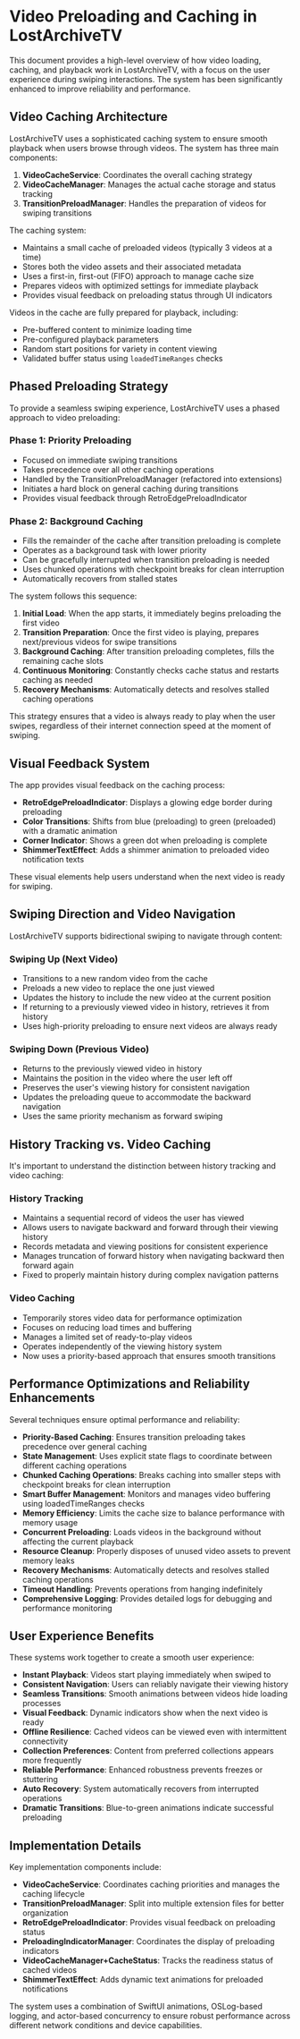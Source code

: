 # Video Preloading and Caching in LostArchiveTV

This document provides a high-level overview of how video loading, caching, and playback work in LostArchiveTV, with a focus on the user experience during swiping interactions. The system has been significantly enhanced to improve reliability and performance.

## Video Caching Architecture

LostArchiveTV uses a sophisticated caching system to ensure smooth playback when users browse through videos. The system has three main components:

1. **VideoCacheService**: Coordinates the overall caching strategy
2. **VideoCacheManager**: Manages the actual cache storage and status tracking
3. **TransitionPreloadManager**: Handles the preparation of videos for swiping transitions

The caching system:

- Maintains a small cache of preloaded videos (typically 3 videos at a time)
- Stores both the video assets and their associated metadata
- Uses a first-in, first-out (FIFO) approach to manage cache size
- Prepares videos with optimized settings for immediate playback
- Provides visual feedback on preloading status through UI indicators

Videos in the cache are fully prepared for playback, including:

- Pre-buffered content to minimize loading time
- Pre-configured playback parameters
- Random start positions for variety in content viewing
- Validated buffer status using `loadedTimeRanges` checks

## Phased Preloading Strategy

To provide a seamless swiping experience, LostArchiveTV uses a phased approach to video preloading:

### Phase 1: Priority Preloading
- Focused on immediate swiping transitions
- Takes precedence over all other caching operations
- Handled by the TransitionPreloadManager (refactored into extensions)
- Initiates a hard block on general caching during transitions
- Provides visual feedback through RetroEdgePreloadIndicator

### Phase 2: Background Caching
- Fills the remainder of the cache after transition preloading is complete
- Operates as a background task with lower priority
- Can be gracefully interrupted when transition preloading is needed
- Uses chunked operations with checkpoint breaks for clean interruption
- Automatically recovers from stalled states

The system follows this sequence:

1. **Initial Load**: When the app starts, it immediately begins preloading the first video
2. **Transition Preparation**: Once the first video is playing, prepares next/previous videos for swipe transitions
3. **Background Caching**: After transition preloading completes, fills the remaining cache slots
4. **Continuous Monitoring**: Constantly checks cache status and restarts caching as needed
5. **Recovery Mechanisms**: Automatically detects and resolves stalled caching operations

This strategy ensures that a video is always ready to play when the user swipes, regardless of their internet connection speed at the moment of swiping.

## Visual Feedback System

The app provides visual feedback on the caching process:

- **RetroEdgePreloadIndicator**: Displays a glowing edge border during preloading
- **Color Transitions**: Shifts from blue (preloading) to green (preloaded) with a dramatic animation
- **Corner Indicator**: Shows a green dot when preloading is complete
- **ShimmerTextEffect**: Adds a shimmer animation to preloaded video notification texts

These visual elements help users understand when the next video is ready for swiping.

## Swiping Direction and Video Navigation

LostArchiveTV supports bidirectional swiping to navigate through content:

### Swiping Up (Next Video)
- Transitions to a new random video from the cache
- Preloads a new video to replace the one just viewed
- Updates the history to include the new video at the current position
- If returning to a previously viewed video in history, retrieves it from history
- Uses high-priority preloading to ensure next videos are always ready

### Swiping Down (Previous Video)
- Returns to the previously viewed video in history
- Maintains the position in the video where the user left off
- Preserves the user's viewing history for consistent navigation
- Updates the preloading queue to accommodate the backward navigation
- Uses the same priority mechanism as forward swiping

## History Tracking vs. Video Caching

It's important to understand the distinction between history tracking and video caching:

### History Tracking
- Maintains a sequential record of videos the user has viewed
- Allows users to navigate backward and forward through their viewing history
- Records metadata and viewing positions for consistent experience
- Manages truncation of forward history when navigating backward then forward again
- Fixed to properly maintain history during complex navigation patterns

### Video Caching
- Temporarily stores video data for performance optimization
- Focuses on reducing load times and buffering
- Manages a limited set of ready-to-play videos
- Operates independently of the viewing history system
- Now uses a priority-based approach that ensures smooth transitions

## Performance Optimizations and Reliability Enhancements

Several techniques ensure optimal performance and reliability:

- **Priority-Based Caching**: Ensures transition preloading takes precedence over general caching
- **State Management**: Uses explicit state flags to coordinate between different caching operations
- **Chunked Caching Operations**: Breaks caching into smaller steps with checkpoint breaks for clean interruption
- **Smart Buffer Management**: Monitors and manages video buffering using loadedTimeRanges checks
- **Memory Efficiency**: Limits the cache size to balance performance with memory usage
- **Concurrent Preloading**: Loads videos in the background without affecting the current playback
- **Resource Cleanup**: Properly disposes of unused video assets to prevent memory leaks
- **Recovery Mechanisms**: Automatically detects and resolves stalled caching operations
- **Timeout Handling**: Prevents operations from hanging indefinitely
- **Comprehensive Logging**: Provides detailed logs for debugging and performance monitoring

## User Experience Benefits

These systems work together to create a smooth user experience:

- **Instant Playback**: Videos start playing immediately when swiped to
- **Consistent Navigation**: Users can reliably navigate their viewing history
- **Seamless Transitions**: Smooth animations between videos hide loading processes
- **Visual Feedback**: Dynamic indicators show when the next video is ready
- **Offline Resilience**: Cached videos can be viewed even with intermittent connectivity
- **Collection Preferences**: Content from preferred collections appears more frequently
- **Reliable Performance**: Enhanced robustness prevents freezes or stuttering
- **Auto Recovery**: System automatically recovers from interrupted operations
- **Dramatic Transitions**: Blue-to-green animations indicate successful preloading

## Implementation Details

Key implementation components include:

- **VideoCacheService**: Coordinates caching priorities and manages the caching lifecycle
- **TransitionPreloadManager**: Split into multiple extension files for better organization
- **RetroEdgePreloadIndicator**: Provides visual feedback on preloading status
- **PreloadingIndicatorManager**: Coordinates the display of preloading indicators
- **VideoCacheManager+CacheStatus**: Tracks the readiness status of cached videos
- **ShimmerTextEffect**: Adds dynamic text animations for preloaded notifications

The system uses a combination of SwiftUI animations, OSLog-based logging, and actor-based concurrency to ensure robust performance across different network conditions and device capabilities.


